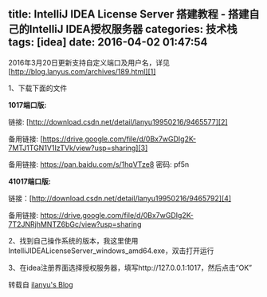 title: IntelliJ IDEA License Server 搭建教程 - 搭建自己的IntelliJ IDEA授权服务器
categories: 技术栈
tags: [idea]
date: 2016-04-02 01:47:54
---
2016年3月20日更新支持自定义端口及用户名，详见
[http://blog.lanyus.com/archives/189.html][1]

1、下载下面的文件

**1017端口版:**

链接: [http://download.csdn.net/detail/lanyu19950216/9465577][2]

备用链接: [https://drive.google.com/file/d/0Bx7wGDIg2K-7MTJ1TGN1V1IzTVk/view?usp=sharing][3]

备用链接: https://pan.baidu.com/s/1hqVTze8 密码: pf5n

**41017端口版:**

链接：[http://download.csdn.net/detail/lanyu19950216/9465792][4]

备用链接: https://drive.google.com/file/d/0Bx7wGDIg2K-7T2JNRjhMNTZ6bGc/view?usp=sharing

2、找到自己操作系统的版本，我这里使用IntelliJIDEALicenseServer_windows_amd64.exe，双击打开运行

3、在idea注册界面选择授权服务器，填写http://127.0.0.1:1017，然后点击“OK”

转载自 [ilanyu's Blog][5]


  [1]: http://blog.lanyus.com/archives/189.html
  [2]: http://download.csdn.net/detail/lanyu19950216/9465577
  [3]: https://drive.google.com/file/d/0Bx7wGDIg2K-7MTJ1TGN1V1IzTVk/view?usp=sharing
  [4]: http://download.csdn.net/detail/lanyu19950216/9465792
  [5]: http://blog.lanyus.com/
